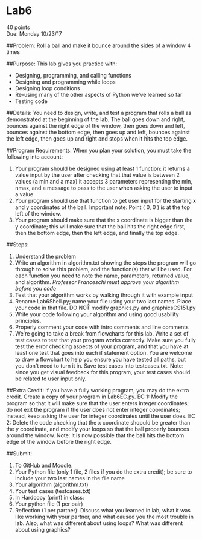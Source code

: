 # Lab6
40 points  
Due: Monday 10/23/17

##Problem: 
Roll a ball and make it bounce around the sides of a window 4 times

##Purpose: 
This lab gives you practice with:
* Designing, programming, and calling functions
* Designing and programming while loops
* Designing loop conditions
* Re-using many of the other aspects of Python we've learned so far
* Testing code

##Details:
You need to design, write, and test a program that rolls a ball as demonstrated at the beginning of the lab. The ball goes down and right, bounces against the right edge of the window, then goes down and left, bounces against the bottom edge, then goes up and left, bounces against the left edge, then goes up and right and stops when it hits the top edge.

##Program Requirements:
When you plan your solution, you must take the following into account:  

1. Your program should be designed using at least 1 function: 
it returns a value input by the user after checking that that value is between 2 values (a min and a max)
it accepts 3 parameters representing the min, nmax, and a message to pass to the user when asking the user to input a value
2. Your program should use that function to get user input for the starting x and y coordinates of the ball.
Important note: Point ( 0, 0 ) is at the top left of the window.
3. Your program should make sure that the x coordinate is bigger than the y coordinate; this will make sure that the ball hits the right edge first, then the bottom edge, then the left edge, and finally the top edge.

##Steps:
1. Understand the problem
2. Write an algorithm in algorithm.txt showing the steps the program will go through to solve this problem, and the function(s) that will be used. For each function you need to note the name, parameters, returned value, and algorithm. *Professor Franceschi must approve your algorithm before you code*
3. Test that your algorithm works by walking through it with example input
4. Rename Lab6Shell.py; name your file using your two last names. Place your code in that file. DO NOT modify graphics.py and graphicsCS151.py
5. Write your code following your algorithm and using good usability principles. 
6. Properly comment your code with intro comments and line comments
7. We're going to take a break from flowcharts for this lab. Write a set of test cases to test that your program works correctly. Make sure you fully test the error checking aspects of your program, and that you have at least one test that goes into each if statement option. You are welcome to draw a flowchart to help you ensure you have tested all paths, but you don't need to turn it in. Save test cases into testcases.txt.
Note: since you get visual feedback for this program, your test cases should be related to user input only.

##Extra Credit:
If you have a fully working program, you may do the extra credit. Create a copy of your program in Lab6EC.py. 
  EC 1: Modify the program so that it will make sure that the user enters integer coordinates; do not exit the program if the user does not enter integer coordinates; instead, keep asking the user for integer coordinates until the user does.
  EC 2: Delete the code checking that the x coordinate shopuld be greater than the y coordinate, and modify your loops so that the ball properly bounces around the window. Note: it is now possible that the ball hits the bottom edge of the window before the right edge.

##Submit:
1. To GitHub and Moodle:
  1. Your Python file (only 1 file, 2 files if you do the extra credit); be sure to include your two last names in the file name
  2. Your algorithm (algorithm.txt)
  3. Your test cases (testcases.txt)
2. In Hardcopy (print) in class:
  1. Your python file (1 per pair)
  2. Reflection (1 per partner): Discuss what you learned in lab, what it was like working with your partner, and what caused you the most trouble in lab. Also, what was different about using loops? What was different about using graphics?
